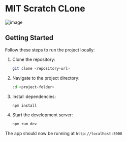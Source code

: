 



# MIT Scratch CLone

![image](https://github.com/user-attachments/assets/19d30de5-fabc-4648-bef2-3eba00c579fe)

## Getting Started

Follow these steps to run the project locally:

1. Clone the repository:
   ```bash
   git clone <repository-url>
   ```

2. Navigate to the project directory:
   ```bash
   cd <project-folder>
   ```

3. Install dependencies:
   ```bash
   npm install
   ```

4. Start the development server:
   ```bash
   npm run dev
   ```

The app should now be running at `http://localhost:3000`

